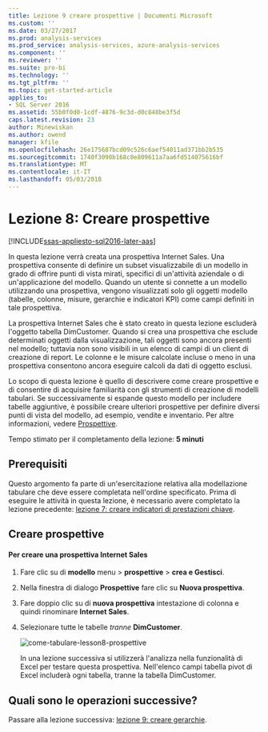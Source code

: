 ```yaml
---
title: Lezione 9 creare prospettive | Documenti Microsoft
ms.custom: ''
ms.date: 03/27/2017
ms.prod: analysis-services
ms.prod_service: analysis-services, azure-analysis-services
ms.component: ''
ms.reviewer: ''
ms.suite: pro-bi
ms.technology: ''
ms.tgt_pltfrm: ''
ms.topic: get-started-article
applies_to:
- SQL Server 2016
ms.assetid: 55b0f0d0-1cdf-4876-9c3d-d0c848be3f5d
caps.latest.revision: 23
author: Minewiskan
ms.author: owend
manager: kfile
ms.openlocfilehash: 26e175687bcd09c526c6aef54011ad371bb2b535
ms.sourcegitcommit: 1740f3090b168c0e809611a7aa6fd514075616bf
ms.translationtype: MT
ms.contentlocale: it-IT
ms.lasthandoff: 05/03/2018
---
```

# <a name="lesson-8-create-perspectives"></a>Lezione 8: Creare prospettive
[!INCLUDE[ssas-appliesto-sql2016-later-aas](../includes/ssas-appliesto-sql2016-later-aas.md)]

In questa lezione verrà creata una prospettiva Internet Sales. Una prospettiva consente di definire un subset visualizzabile di un modello in grado di offrire punti di vista mirati, specifici di un'attività aziendale o di un'applicazione del modello. Quando un utente si connette a un modello utilizzando una prospettiva, vengono visualizzati solo gli oggetti modello (tabelle, colonne, misure, gerarchie e indicatori KPI) come campi definiti in tale prospettiva.  
  
La prospettiva Internet Sales che è stato creato in questa lezione escluderà l'oggetto tabella DimCustomer. Quando si crea una prospettiva che esclude determinati oggetti dalla visualizzazione, tali oggetti sono ancora presenti nel modello; tuttavia non sono visibili in un elenco di campi di un client di creazione di report. Le colonne e le misure calcolate incluse o meno in una prospettiva consentono ancora eseguire calcoli da dati di oggetto esclusi.  
  
Lo scopo di questa lezione è quello di descrivere come creare prospettive e di consentire di acquisire familiarità con gli strumenti di creazione di modelli tabulari. Se successivamente si espande questo modello per includere tabelle aggiuntive, è possibile creare ulteriori prospettive per definire diversi punti di vista del modello, ad esempio, vendite e inventario. Per altre informazioni, vedere [Prospettive](../analysis-services/tabular-models/perspectives-ssas-tabular.md).  
  
Tempo stimato per il completamento della lezione: **5 minuti**  
  
## <a name="prerequisites"></a>Prerequisiti  
Questo argomento fa parte di un'esercitazione relativa alla modellazione tabulare che deve essere completata nell'ordine specificato. Prima di eseguire le attività in questa lezione, è necessario avere completato la lezione precedente: [lezione 7: creare indicatori di prestazioni chiave](../analysis-services/lesson-7-create-key-performance-indicators.md).  
  
## <a name="create-perspectives"></a>Creare prospettive  
  
#### <a name="to-create-an-internet-sales-perspective"></a>Per creare una prospettiva Internet Sales  
  
1.  Fare clic su di **modello** menu > **prospettive** > **crea e Gestisci**.  
  
2.  Nella finestra di dialogo **Prospettive** fare clic su **Nuova prospettiva**.  
  
3.  Fare doppio clic su di **nuova prospettiva** intestazione di colonna e quindi rinominare **Internet Sales**.  
  
4.  Selezionare tutte le tabelle *tranne* **DimCustomer**.  
  
    ![come-tabulare-lesson8-prospettive](../analysis-services/media/as-tabular-lesson8-perspectives.png)
  
    In una lezione successiva si utilizzerà l'analizza nella funzionalità di Excel per testare questa prospettiva. Nell'elenco campi tabella pivot di Excel includerà ogni tabella, tranne la tabella DimCustomer.  

## <a name="whats-next"></a>Quali sono le operazioni successive?
Passare alla lezione successiva: [lezione 9: creare gerarchie](../analysis-services/lesson-9-create-hierarchies.md).
  
  
  
  

